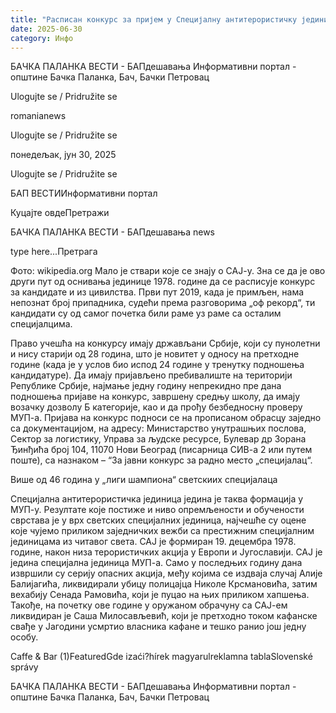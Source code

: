 ```yaml
---
title: "Расписан конкурс за пријем у Специјалну антитерористичку јединицу"
date: 2025-06-30
category: Инфо
---
```


БАЧКА ПАЛАНКА ВЕСТИ - БАПдешавања Информативни портал - општине Бачка Паланка, Бач, Бачки Петровац

Ulogujte se / Pridružite se

romanianews

Ulogujte se / Pridružite se

понедељак, јун 30, 2025

Ulogujte se / Pridružite se

БАП ВЕСТИИнформативни портал

Куцајте овдеПретражи

БАЧКА ПАЛАНКА ВЕСТИ - БАПдешавања news

type here...Претрага

Фото: wikipedia.org
            Мало је ствари које се знају о САЈ-у. Зна се да је ово други пут од оснивања јединице 1978. године да се расписује конкурс за кандидате и из цивилства. Први пут 2019, када је примљен, нама непознат број припадника, судећи према разговорима „оф рекорд“, ти кандидати су од самог почетка били раме уз раме са осталим специјалцима.

Право учешћа на конкурсу имају држављани Србије, који су пунолетни и нису старији од 28 година, што је новитет у односу на претходне године (када је у услов био испод 24 године у тренутку подношења кандидатуре). Да имају пријављено пребивалиште на територији Републике Србије, најмање једну годину непрекидно пре дана подношења пријаве на конкурс, завршену средњу школу, да имају возачку дозволу Б категорије, као и да прођу безбедносну проверу МУП-а.
Пријава на конкурс подноси се на прописаном обрасцу заједно са документацијом, на адресу: Министарство унутрашњих послова, Сектор за логистику, Управа за људске ресурсе, Булевар др Зорана Ђинђића број 104, 11070 Нови Београд (писарница СИВ-а 2 или путем поште), са назнаком – “За јавни конкурс за радно место „специјалац“.


Више од 46 година у „лиги шампиона“ светскиих специјалаца


Специјална антитерористичка јединица једина је таква формација у МУП-у. Резултате које постиже и ниво опремљености и обучености сврстава је у врх светских специјалних јединица, најчешће су оцене које чујемо приликом заједничких вежби са престижним специјалним јединицама из читавог света. САЈ је формиран 19. децембра 1978. године, након низа терористичких акција у Европи и Југославији.
САЈ је једина специјална јединица МУП-а. Само у последњих годину дана извршили су серију опасних акција, међу којима се издваја случај Алије Балијагића, ликвидирали убицу полицајца Николе Крсмановића, затим вехабију Сенада Рамовића, који је пуцао на њих приликом хапшења. Такође, на почетку ове године у оружаном обрачуну са САЈ-ем ликвидиран је Саша Милосављевић, који је претходно током кафанске свађе у Јагодини усмртио власника кафане и тешко ранио још једну особу.

Caffe & Bar (1)FeaturedGde izaći?hírek magyarulreklamna tablaSlovenské správy

БАЧКА ПАЛАНКА ВЕСТИ - БАПдешавања Информативни портал - општине Бачка Паланка, Бач, Бачки Петровац
